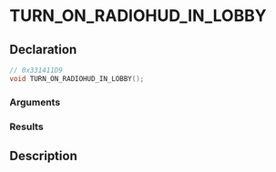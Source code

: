 # TURN_ON_RADIOHUD_IN_LOBBY

## Declaration
```cpp
// 0x331411D9
void TURN_ON_RADIOHUD_IN_LOBBY();
```

### Arguments

### Results

## Description
